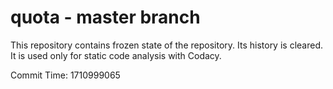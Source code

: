 # quota - master branch

This repository contains frozen state of the repository.
Its history is cleared. It is used only for static code
analysis with Codacy.

Commit Time: 1710999065